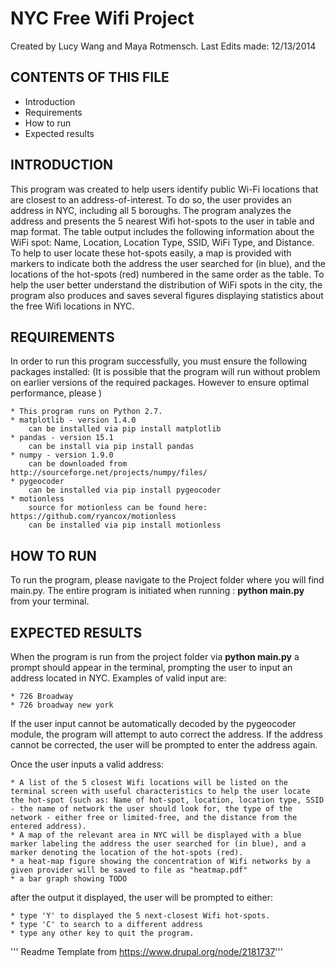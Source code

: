 
NYC Free Wifi Project 
======================
Created by Lucy Wang and Maya Rotmensch.
Last Edits made: 12/13/2014


CONTENTS OF THIS FILE
----------------------
 * Introduction
 * Requirements
 * How to run 
 * Expected results


INTRODUCTION
------------

This program was created to help users identify public Wi-Fi locations that are closest to an address-of-interest.
To do so, the user provides an address in NYC, including all 5 boroughs. The program analyzes the address and presents the 5 nearest Wifi hot-spots to the user in table and map format. The table output includes the following information about the WiFi spot: Name, Location, Location Type, SSID, WiFi Type, and Distance. To help to user locate these hot-spots easily, a map is provided with markers to indicate both the address the user searched for (in blue), and the locations of the hot-spots (red) numbered in the same order as the table. To help the user better understand the distribution of WiFi spots in the city, the program also produces and saves several figures displaying statistics about the free Wifi locations in NYC.


REQUIREMENTS
-------------
In order to run this program successfully, you must ensure the following packages installed:
(It is possible that the program will run without problem on earlier versions of the required packages. However to ensure optimal performance, please )

    * This program runs on Python 2.7.
    * matplotlib - version 1.4.0
        can be installed via pip install matplotlib
    * pandas - version 15.1
        can be install via pip install pandas
    * numpy - version 1.9.0
        can be downloaded from http://sourceforge.net/projects/numpy/files/
    * pygeocoder
        can be installed via pip install pygeocoder
    * motionless
    	source for motionless can be found here: https://github.com/ryancox/motionless
        can be installed via pip install motionless


HOW TO RUN
-----------
To run the program, please navigate to the Project folder where you will find main.py. The entire program is initiated when running : **python main.py** from your terminal. 


EXPECTED RESULTS
----------------

When the program is run from the project folder via **python main.py** a prompt should appear in the terminal, prompting the user to input an address located in NYC. 
Examples of valid input are:

    * 726 Broadway 
    * 726 broadway new york

If the user input cannot be automatically decoded by the pygeocoder module, the program will attempt to auto correct the address. If the address cannot be corrected, the user will be prompted to enter the address again.

Once the user inputs a valid address:

    * A list of the 5 closest Wifi locations will be listed on the terminal screen with useful characteristics to help the user locate the hot-spot (such as: Name of hot-spot, location, location type, SSID - the name of network the user should look for, the type of the network - either free or limited-free, and the distance from the entered address). 
    * A map of the relevant area in NYC will be displayed with a blue marker labeling the address the user searched for (in blue), and a marker denoting the location of the hot-spots (red).
    * a heat-map figure showing the concentration of Wifi networks by a given provider will be saved to file as "heatmap.pdf"
    * a bar graph showing TODO

after the output it displayed, the user will be prompted to either:

    * type 'Y' to displayed the 5 next-closest Wifi hot-spots.
    * type 'C' to search to a different address
    * type any other key to quit the program.



''' Readme Template from https://www.drupal.org/node/2181737'''